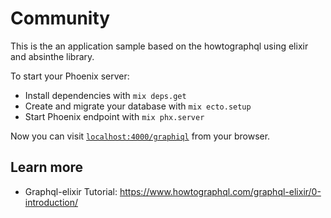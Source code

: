 # Community


This is the an application sample based on the howtographql using elixir and absinthe library.

To start your Phoenix server:

  * Install dependencies with `mix deps.get`
  * Create and migrate your database with `mix ecto.setup`
  * Start Phoenix endpoint with `mix phx.server`

Now you can visit [`localhost:4000/graphiql`](http://localhost:4000/graphiql) from your browser.


## Learn more

  * Graphql-elixir Tutorial: https://www.howtographql.com/graphql-elixir/0-introduction/
